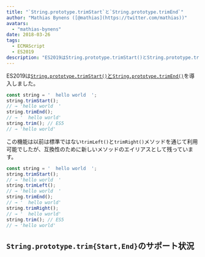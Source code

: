 ```yaml
---
title: "`String.prototype.trimStart`と`String.prototype.trimEnd`"
author: "Mathias Bynens ([@mathias](https://twitter.com/mathias))"
avatars: 
  - "mathias-bynens"
date: 2018-03-26
tags: 
  - ECMAScript
  - ES2019
description: "ES2019はString.prototype.trimStart()とString.prototype.trimEnd()を導入します。"
---
```

ES2019は[`String.prototype.trimStart()`と`String.prototype.trimEnd()`](https://github.com/tc39/proposal-string-left-right-trim)を導入しました。

```js
const string = '  hello world  ';
string.trimStart();
// → 'hello world  '
string.trimEnd();
// → '  hello world'
string.trim(); // ES5
// → 'hello world'
```

この機能は以前は標準ではない`trimLeft()`と`trimRight()`メソッドを通じて利用可能でしたが、互換性のために新しいメソッドのエイリアスとして残っています。

```js
const string = '  hello world  ';
string.trimStart();
// → 'hello world  '
string.trimLeft();
// → 'hello world  '
string.trimEnd();
// → '  hello world'
string.trimRight();
// → '  hello world'
string.trim(); // ES5
// → 'hello world'
```

<!--truncate-->
## `String.prototype.trim{Start,End}`のサポート状況

<feature-support chrome="66 /blog/v8-release-66#string-trimming"
                 firefox="61"
                 safari="12"
                 nodejs="8"
                 babel="yes https://github.com/zloirock/core-js#ecmascript-string-and-regexp"></feature-support>
